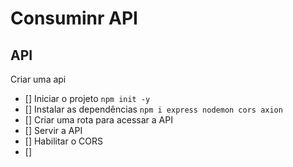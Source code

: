 #   Consuminr API


##  API

Criar uma api
-  []  Iniciar o projeto `npm init -y`
-  []  Instalar as dependências `npm i express nodemon cors axion`
-  []  Criar uma rota para acessar a API
-  []  Servir a API
-  []  Habilitar o CORS
-  []  
##

##
